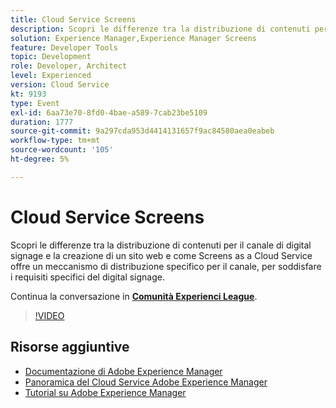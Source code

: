 ```yaml
---
title: Cloud Service Screens
description: Scopri le differenze tra la distribuzione di contenuti per il canale di digital signage e la creazione di un sito web e come Screens as a Cloud Service offre un meccanismo di distribuzione specifico per il canale, per soddisfare i requisiti specifici del digital signage.
solution: Experience Manager,Experience Manager Screens
feature: Developer Tools
topic: Development
role: Developer, Architect
level: Experienced
version: Cloud Service
kt: 9193
type: Event
exl-id: 6aa73e70-8fd0-4bae-a589-7cab23be5109
duration: 1777
source-git-commit: 9a297cda953d4414131657f9ac84580aea0eabeb
workflow-type: tm+mt
source-wordcount: '105'
ht-degree: 5%

---
```


# Cloud Service Screens

Scopri le differenze tra la distribuzione di contenuti per il canale di digital signage e la creazione di un sito web e come Screens as a Cloud Service offre un meccanismo di distribuzione specifico per il canale, per soddisfare i requisiti specifici del digital signage.

Continua la conversazione in **[Comunità Experienci League](https://adobe.ly/3umX8Be)**.

>[!VIDEO](https://video.tv.adobe.com/v/337885/?quality=12&learn=on&hidetitle=true)

## Risorse aggiuntive

- [Documentazione di Adobe Experience Manager](https://experienceleague.adobe.com/docs/experience-manager-cloud-service.html)
- [Panoramica del Cloud Service Adobe Experience Manager](https://experienceleague.adobe.com/docs/experience-manager-cloud-service/overview/home.html)
- [Tutorial su Adobe Experience Manager](https://experienceleague.adobe.com/docs/experience-manager-tutorials.html)
